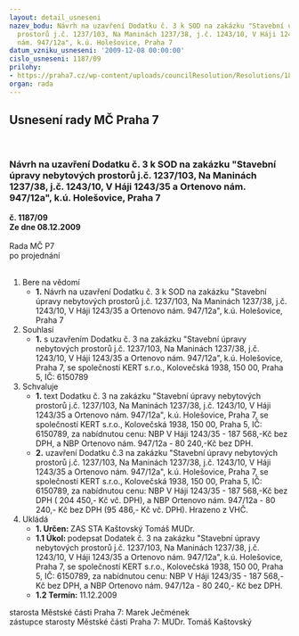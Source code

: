 ```yaml
---
layout: detail_usneseni
nazev_bodu: Návrh na uzavření Dodatku č. 3 k SOD na zakázku "Stavební úpravy nebytových
  prostorů j.č. 1237/103, Na Maninách 1237/38, j.č. 1243/10, V Háji 1243/35 a Ortenovo
  nám. 947/12a", k.ú. Holešovice, Praha 7
datum_vzniku_usneseni: '2009-12-08 00:00:00'
cislo_usneseni: 1187/09
prilohy:
- https://praha7.cz/wp-content/uploads/councilResolution/Resolutions/18227/62-dodatek_n%c3%a1vrh.doc
organ: rada
---
```

<div id="ucUsn_pList" class="usn">
	<span><h2>Usnesení rady MČ Praha 7 </h2>
<br></span><div class="standBody">
<span><h3>Návrh na uzavření Dodatku č. 3 k SOD na zakázku "Stavební úpravy nebytových prostorů j.č. 1237/103, Na Maninách 1237/38, j.č. 1243/10, V Háji 1243/35 a Ortenovo nám. 947/12a", k.ú. Holešovice, Praha 7</h3></span><div class="center">
		<strong>č. 1187/09</strong><br>
	</div>
<div class="center">
		<strong>Ze dne 08.12.2009</strong><br><br>
	</div>Rada MČ P7<br> po projednání<br><br><ol>
<li>Bere na vědomí<ul><li>
<strong>1.</strong> Návrh na uzavření Dodatku č. 3 k SOD na zakázku "Stavební úpravy nebytových prostorů j.č. 1237/103, Na Maninách 1237/38, j.č. 1243/10, V Háji 1243/35 a Ortenovo nám. 947/12a", k.ú. Holešovice, Praha 7</li></ul>
</li>
<li>Souhlasí<ul><li>
<strong>1.</strong> s uzavřením Dodatku č. 3 na zakázku "Stavební úpravy nebytových prostorů j.č. 1237/103, Na Maninách 1237/38, j.č. 1243/10, V Háji 1243/35 a Ortenovo nám. 947/12a", k.ú. Holešovice, Praha 7, se společností KERT s.r.o., Kolovečská 1938, 150 00, Praha 5, IČ: 6150789</li></ul>
</li>
<li>Schvaluje<ul>
<li>
<strong>1.</strong> text Dodatku č. 3 na zakázku "Stavební úpravy nebytových prostorů j.č. 1237/103, Na Maninách 1237/38, j.č. 1243/10, V Háji 1243/35 a Ortenovo nám. 947/12a", k.ú. Holešovice, Praha 7, se společností KERT s.r.o., Kolovečská 1938, 150 00, Praha 5, IČ: 6150789, za nabídnutou cenu: NBP V Háji 1243/35 - 187 568,-Kč bez DPH, a NBP Ortenovo nám. 947/12a - 80 240,-Kč bez DPH. </li>
<li>
<strong>2.</strong> uzavření Dodatku č.3 na zakázku "Stavební úpravy nebytových prostorů j.č. 1237/103, Na Maninách 1237/38, j.č. 1243/10, V Háji 1243/35 a Ortenovo nám. 947/12a", k.ú. Holešovice, Praha 7, se společností KERT s.r.o., Kolovečská 1938, 150 00, Praha 5, IČ: 6150789, za nabídnutou cenu: NBP V Háji 1243/35 - 187 568,-Kč bez DPH ( 204 450,- Kč vč. DPH), a NBP Ortenovo nám. 947/12a -         80 240,- Kč bez DPH (95 486,- Kč vč. DPH). Hrazeno z VHČ.</li>
</ul>
</li>
<li>Ukládá<ul>
<li>
<strong>1. Určen: </strong>ZAS STA Kaštovský Tomáš MUDr.</li>
<li>
<strong>1.1 Úkol: </strong>podepsat Dodatek č. 3 na zakázku "Stavební úpravy nebytových prostorů j.č. 1237/103, Na Maninách 1237/38, j.č. 1243/10, V Háji 1243/35 a Ortenovo nám. 947/12a", k.ú. Holešovice, Praha 7, se společností KERT s.r.o., Kolovečská 1938, 150 00, Praha 5, IČ: 6150789, za nabídnutou cenu: NBP V Háji 1243/35 - 187 568,-Kč bez DPH, a NBP Ortenovo nám. 947/12a - 80 240,- Kč bez DPH.</li>
<li>
<strong>1.2 Termín: </strong>11.12.2009</li>
</ul>
</li>
</ol>starosta Městské části Praha 7: Marek Ječmének<br>zástupce starosty Městské části Praha 7: MUDr. Tomáš Kaštovský 
</div>
</div>